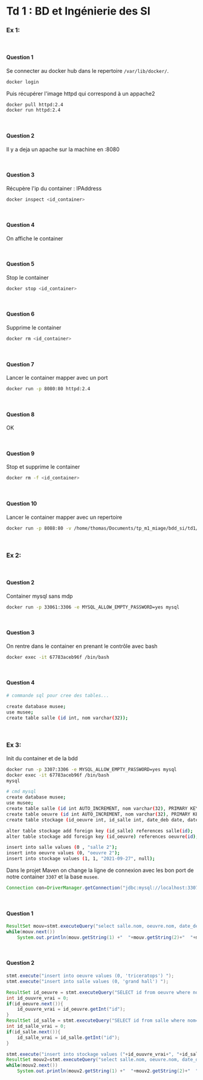 # Td 1 : BD et Ingénierie des SI


### Ex 1:

&nbsp;
#### Question 1
Se connecter au docker hub dans le repertoire `/var/lib/docker/`.
```bash
docker login
```

Puis récupérer l'image httpd qui correspond à un appache2
```bash
docker pull httpd:2.4
docker run httpd:2.4
```

&nbsp;
#### Question 2
Il y a deja un apache sur la machine en :8080

&nbsp;
#### Question 3
Récupère l'ip du container : IPAddress
```bash
docker inspect <id_container>
```

&nbsp;
#### Question 4
On affiche le container

&nbsp;
#### Question 5
Stop le container
```bash
docker stop <id_container>
```

&nbsp;
#### Question 6
Supprime le container
```bash
docker rm <id_container>
```

&nbsp;
#### Question 7
Lancer le container mapper avec un port
```bash
docker run -p 8080:80 httpd:2.4
```

&nbsp;
#### Question 8
OK

&nbsp;
#### Question 9
Stop et supprime le container
```bash
docker rm -f <id_container>
```

&nbsp;
#### Question 10
Lancer le container mapper avec un repertoire
```bash
docker run -p 8088:80 -v /home/thomas/Documents/tp_m1_miage/bdd_si/td1/:/usr/local/apache2/htdocs httpd:2.4
```


&nbsp;
&nbsp;
### Ex 2:

&nbsp;
#### Question 2
Container mysql sans mdp
```bash
docker run -p 33061:3306 -e MYSQL_ALLOW_EMPTY_PASSWORD=yes mysql
```

&nbsp;
#### Question 3
On rentre dans le container en prenant le contrôle avec bash
```bash
docker exec -it 67783aceb96f /bin/bash
```

&nbsp;
#### Question 4

```bash
# commande sql pour cree des tables...

create database musee;
use musee;
create table salle (id int, nom varchar(32));

```

&nbsp;
&nbsp;
### Ex 3:

Init du container et de la bdd

```bash
docker run -p 3307:3306 -e MYSQL_ALLOW_EMPTY_PASSWORD=yes mysql
docker exec -it 67783aceb96f /bin/bash
mysql

# cmd mysql
create database musee;
use musee;
create table salle (id int AUTO_INCREMENT, nom varchar(32), PRIMARY KEY (id) );
create table oeuvre (id int AUTO_INCREMENT, nom varchar(32), PRIMARY KEY (id) );
create table stockage (id_oeuvre int, id_salle int, date_deb date, date_fin date null );

alter table stockage add foreign key (id_salle) references salle(id);
alter table stockage add foreign key (id_oeuvre) references oeuvre(id);

insert into salle values (0 , "salle 2");
insert into oeuvre values (0, "oeuvre 2");
insert into stockage values (1, 1, "2021-09-27", null);

```

Dans le projet Maven on change la ligne de connexion avec les bon port de notre container `3307` et la base `musee`.
```java
Connection con=DriverManager.getConnection("jdbc:mysql://localhost:3307/musee","root","");
```

&nbsp;
#### Question 1
```java
ResultSet mouv=stmt.executeQuery("select salle.nom, oeuvre.nom, date_deb, date_fin from stockage join salle on salle.id = id_salle join oeuvre on oeuvre.id = id_oeuvre;");
while(mouv.next())
    System.out.println(mouv.getString(1) +"  "+mouv.getString(2)+"  "+mouv.getString(3)+"  "+mouv.getString(4));
```

&nbsp;
#### Question 2
```java
stmt.execute("insert into oeuvre values (0, 'triceratops') ");
stmt.execute("insert into salle values (0, 'grand hall') ");

ResultSet id_oeuvre = stmt.executeQuery("SELECT id from oeuvre where nom='triceratops'");
int id_ouuvre_vrai = 0;
if(id_oeuvre.next()){
    id_ouuvre_vrai = id_oeuvre.getInt("id");
}
ResultSet id_salle = stmt.executeQuery("SELECT id from salle where nom='grand hall'");
int id_salle_vrai = 0;
if(id_salle.next()){
    id_salle_vrai = id_salle.getInt("id");
}

stmt.execute("insert into stockage values ("+id_ouuvre_vrai+", "+id_salle_vrai+", '2021-09-28', null) ");
ResultSet mouv2=stmt.executeQuery("select salle.nom, oeuvre.nom, date_deb, date_fin from stockage join salle on salle.id = id_salle join oeuvre on oeuvre.id = id_oeuvre;");
while(mouv2.next())
    System.out.println(mouv2.getString(1) +"  "+mouv2.getString(2)+"  "+mouv2.getString(3)+"  "+mouv2.getString(4));

```